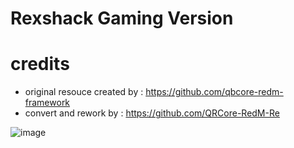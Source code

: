 # Rexshack Gaming Version
 
# credits
- original resouce created by : https://github.com/qbcore-redm-framework
- convert and rework by : https://github.com/QRCore-RedM-Re

![image](https://github.com/Sadicius/hdrp-multicharacter/assets/124639760/4597596f-3856-4dea-b4b8-3fa47f425506)
